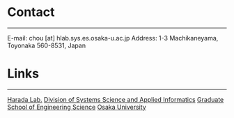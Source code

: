 # Contact
-------

E-mail: chou [at] hlab.sys.es.osaka-u.ac.jp
Address: 1-3 Machikaneyama, Toyonaka 560-8531, Japan

# Links
-------

[Harada Lab.](https://www.roboticmanipulation.org/) 
[Division of Systems Science and Applied Informatics](https://www.grad.sys.es.osaka-u.ac.jp/)
[Graduate School of Engineering Science](https://www.es.osaka-u.ac.jp/en/)
[Osaka University](https://www.osaka-u.ac.jp/en)
